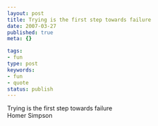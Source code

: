```yaml
---
layout: post
title: Trying is the first step towards failure
date: 2007-03-27
published: true
meta: {}

tags:
- fun
type: post
keywords:
- fun
- quote
status: publish
---
```

Trying is the first step towards failure<br /> Homer Simpson
